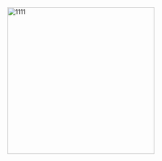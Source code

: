 <img width="334" alt="1111" src="https://github.com/user-attachments/assets/e5c96366-2736-4833-a214-c98ebe50095a">
